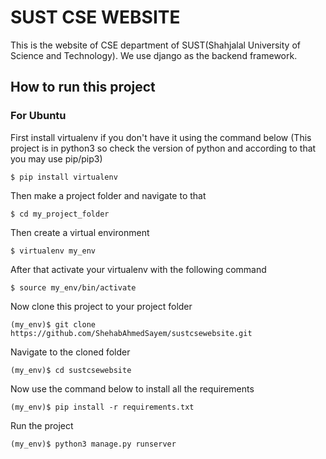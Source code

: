 # SUST CSE WEBSITE

This is the website of CSE department of SUST(Shahjalal University of Science and Technology). We use django as the backend framework.

## How to run this project

### For Ubuntu

First install virtualenv if you don't have it using the command below
(This project is in python3 so check the version of python and according to that you may use pip/pip3)

```
$ pip install virtualenv
```

Then make a project folder and navigate to that

```
$ cd my_project_folder
```

Then create a virtual environment

```
$ virtualenv my_env
```

After that activate your virtualenv with the following command

```
$ source my_env/bin/activate
```

Now clone this project to your project folder

```
(my_env)$ git clone https://github.com/ShehabAhmedSayem/sustcsewebsite.git
```

Navigate to the cloned folder 

```
(my_env)$ cd sustcsewebsite
```

Now use the command below to install all the requirements

```
(my_env)$ pip install -r requirements.txt
```

Run the project 

```
(my_env)$ python3 manage.py runserver
```
